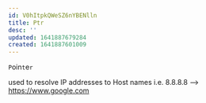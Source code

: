 ```yaml
---
id: V0hItpkQWeSZ6nYBENlln
title: Ptr
desc: ''
updated: 1641887679284
created: 1641887601009
---
```


`P`oin`t`e`r`

used to resolve IP addresses to Host names i.e. 8.8.8.8 --> <https://www.google.com>
